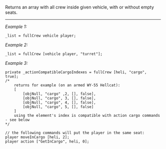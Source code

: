 Returns an array with all crew inside given vehicle, with or without empty seats.


---
*Example 1:*
```sqf
_list = fullCrew vehicle player;
```

*Example 2:*
```sqf
_list = fullCrew [vehicle player, "turret"];
```

*Example 3:*
```sqf
private _actionCompatibleCargoIndexes = fullCrew [heli, "cargo", true];
/*
	returns for example (on an armed WY-55 Hellcat):
	[
		[objNull, "cargo" ,2, [], false],
		[objNull, "cargo", 3, [], false],
		[objNull, "cargo", 4, [], false],
		[objNull, "cargo", 5, [], false]
	]
	using the element's index is compatible with action cargo commands - see below
*/

// the following commands will put the player in the same seat:
player moveInCargo [heli, 2];
player action ["GetInCargo", heli, 0];
```